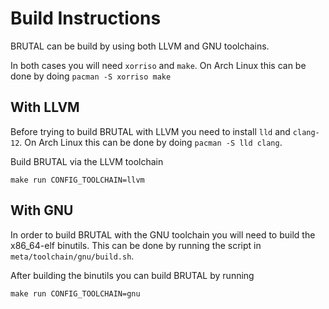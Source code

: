 # Build Instructions

BRUTAL can be build by using both LLVM and GNU toolchains.

In both cases you will need ``xorriso`` and ``make``. On Arch Linux this can be done by doing ``pacman -S xorriso make``

## With LLVM

Before trying to build BRUTAL with LLVM you need to install ``lld`` and ``clang-12``. On Arch Linux this can be done by doing ``pacman -S lld clang``.

Build BRUTAL via the LLVM toolchain

``make run CONFIG_TOOLCHAIN=llvm``

## With GNU

In order to build BRUTAL with the GNU toolchain you will need to build the x86_64-elf binutils. This can be done by running the script in ``meta/toolchain/gnu/build.sh``.

After building the binutils you can build BRUTAL by running

``make run CONFIG_TOOLCHAIN=gnu``